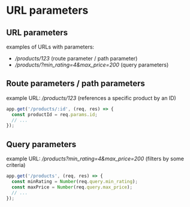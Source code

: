 # URL parameters

## URL parameters

examples of URLs with parameters:

- _/products/123_ (route parameter / path parameter)
- _/products/?min_rating=4&max_price=200_ (query parameters)

## Route parameters / path parameters

example URL: _/products/123_ (references a specific product by an ID)

```js
app.get('/products/:id', (req, res) => {
  const productId = req.params.id;
  // ...
});
```

## Query parameters

example URL: _/products?min_rating=4&max_price=200_ (filters by some criteria)

```js
app.get('/products', (req, res) => {
  const minRating = Number(req.query.min_rating);
  const maxPrice = Number(req.query.max_price);
  // ...
});
```
